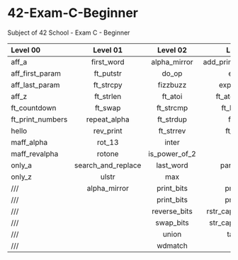 # 42-Exam-C-Beginner
Subject of 42 School - Exam C - Beginner

Level 00          | Level 01            | Level 02          | Level 03          | Level 04            | Level 05
:-----------  	  | :-----------:       | :-----------:     | -----------:      | -----------:        | -----------:
aff_a             | first_word          | alpha_mirror      | add_prime_sum     | check_mate          | brackets
aff_first_param	  | ft_putstr           | do_op	            | epur_str          | fprime              | brainfuck
aff_last_param	  | ft_strcpy           | fizzbuzz	      	| expand_str        | ft_itoa             | ft_itoa_base
aff_z		  | ft_strlen           | ft_atoi		        | ft_atoi_base      | ft_list_foreach     | print_memory
ft_countdown	  | ft_swap		          | ft_strcmp 	      | ft_list_size      | ft_list_remove_if   | rpn_calc
ft_print_numbers  | repeat_alpha		| ft_strdup		      | ft_range          | ft_split            |
hello		  | rev_print	          |	ft_strrev		    	| ft_rrange         | rev_wstr            |
maff_alpha	  | rot_13	          |	inter       			| hidenp            | rostring            |
maff_revalpha	  | rotone          	  |	is_power_of_2	    | lcm               | sort_int_tab        |
only_a	          | search_and_replace	|	last_word     		| paramsum          | sort_list           |
only_z	          | ulstr             	|	max	            	| pgcd              |
///	          | alpha_mirror         |	print_bits	            	| print_hex              | brackets
///	          |                     	| print_bits        | print_hex         
///	          |                     	| reverse_bits      | rstr_capitalizer  
///	          |                     	| swap_bits         | str_capitalizer   
///	          |                     	| union             | tab_mult         
///		  |                     | wdmatch   

